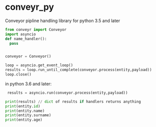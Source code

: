 # conveyr_py
Conveyor pipline handling library for python 3.5 and later

```py
from conveyr import Conveyor
import asyncio
def name_handler():
  pass


conveyor = Conveyor()

loop = asyncio.get_event_loop()
results = loop.run_until_complete(conveyor.process(entity,payload)) 
loop.close()
```
in python 3.6 and later:
```py
 results = asyncio.run(conveyor.process(entity,payload))
```
```py
print(results) // dict of results if handlers returns anything
print(entity.id)
print(entity.name)
print(entity.surname)
print(entity.age)
```
